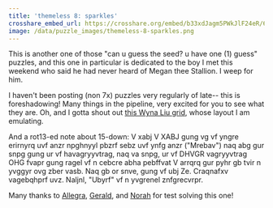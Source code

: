 ```yaml
---
title: 'themeless 8: sparkles'
crosshare_embed_url: https://crosshare.org/embed/b33xdJagm5PWkJlF24eR/6GZEUgttSaMcNGI8CIiXptC8S1E3
image: /data/puzzle_images/themeless-8-sparkles.png
---
```


This is another one of those "can u guess the seed? u have one (1) guess" puzzles, and this one in particular is dedicated to the boy I met this weekend who said he had never heard of Megan thee Stallion. I weep for him.

I haven't been posting (non 7x) puzzles very regularly of late-- this is foreshadowing! Many things in the pipeline, very excited for you to see what they are. Oh, and I gotta shout out <a href="https://www.xwordinfo.com/Crossword?date=2/15/2019" target="_blank">this Wyna Liu grid</a>, whose layout I am emulating.

And a rot13-ed note about 15-down: V xabj V XABJ gung vg vf yngre erirnyrq uvf anzr npghnyyl pbzrf sebz uvf ynfg anzr ("Mrebav") naq abg gur snpg gung ur vf havagryyvtrag, naq va snpg, ur vf DHVGR vagryyvtrag OHG fvapr gung ragel vf n cebcre abha pebffvat V arrqrq gur pyhr gb tvir n yvggyr ovg zber vasb. Naq gb or snve, gung vf ubj Ze. Craqnafxv vagebqhprf uvz. Naljnl, "Ubyrf" vf n yvgrenel znfgrecvrpr.

Many thanks to <a href="https://twitter.com/allegramiriam" target="_blank">Allegra</a>, <a href="https://twitter.com/gerladdudely" target="_blank">Gerald</a>, and <a href="https://twitter.com/sharpenorah" target="_blank">Norah</a> for test solving this one!

